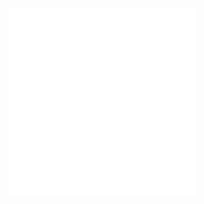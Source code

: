 <embed src="@/docs/options/plots/common/overview.zh.md"></embed>
<embed src="@/docs/options/plots/special/radar.zh.md"></embed>
